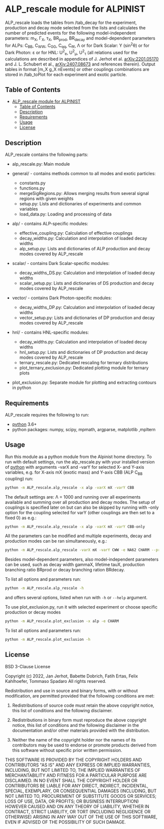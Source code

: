 ALP_rescale module for ALPINIST
===============================

ALP_rescale loads the tables from /tab_decay for the experiment, production and decay mode selected from the lists and calculates the number of predicted events for the following model-independent parameters: m<sub>X</sub>, &#915;<sub>X</sub>, &#964;<sub>X</sub>, BR<sub>prod</sub>, BR<sub>decay</sub> and model-dependent parameters for ALPs:
C<sub>BB</sub>, C<sub>WW</sub>, C<sub>GG</sub>, C<sub>qq</sub>, C<sub>&#8467;&#8467;</sub>, &#923; or for Dark Scalar: Y (sin<sup>2</sup>&#952;) or for Dark Photon: &#949; or for HNL: U<sup>2</sup><sub>e</sub>, U<sup>2</sup><sub>&#956;</sub>, U<sup>2</sup><sub>&#964;</sub>
(all relations used for the calculations are described in appendices of J. Jerhot et al. [arXiv:2201.05170][2201.05170] and J. L. Schubert et al., [arXiv:2407.08673][2407.08673] and references therein).
Output tables in format [m_X g_X nEvents] or other couplings combinations are stored in /tab_toPlot for each experiment and exotic particle.

Table of Contents
-----------------

- [ALP\_rescale module for ALPINIST](#alp_rescale-module-for-alpinist)
  - [Table of Contents](#table-of-contents)
  - [Description](#description)
  - [Requirements](#requirements)
  - [Usage](#usage)
  - [License](#license)

Description
-----------

ALP_rescale contains the following parts:
  * alp_rescale.py: Main module
  * general/ - contains methods common to all modes and exotic particles: 
    * constants.py
    * functions.py
    * mergeSigRegions.py: Allows merging results from several signal regions with given weights
    * setup.py: Lists and dictionaries of experiments and common variables
    * load_data.py: Loading and processing of data  
  * alp/ - contains ALP-specific modules:
    * effective_coupling.py: Calculation of effective couplings
    * decay_widths.py: Calculation and interpolation of loaded decay widths
    * alp_setup.py: Lists and dictionaries of ALP production and decay modes covered by ALP_rescale
  * scalar/ - contains Dark Scalar-specific modules:
    * decay_widths_DS.py: Calculation and interpolation of loaded decay widths
    * scalar_setup.py: Lists and dictionaries of DS production and decay modes covered by ALP_rescale
  * vector/ - contains Dark Photon-specific modules:
    * decay_widths_DP.py: Calculation and interpolation of loaded decay widths
    * vector_setup.py: Lists and dictionaries of DP production and decay modes covered by ALP_rescale
  * hnl/ - contains HNL-specific modules:
    * decay_widths.py: Calculation and interpolation of loaded decay widths
    * hnl_setup.py: Lists and dictionaries of DP production and decay modes covered by ALP_rescale
    * ternary_rescale.py: Dedicated rescaling for ternary distributions
    * plot_ternary_exclusion.py: Dedicated plotting module for ternary plots
    
  * plot_exclusion.py: Separate module for plotting and extracting contours in python

Requirements
------------

ALP_rescale requires the following to run:

  * [python][python] 3.6+
  * python packages: numpy, scipy, mpmath, argparse, matplotlib ,mpltern


Usage
-----

Run this module as a python module from the Alpinist home directory.
To run with default settings, run the alp_rescale.py with your installed version of [python][python] with arguments -varX and -varY for selected X- and Y-axis variables, e.g. for X-axis mX (exotic mass) and Y-axis CBB (ALP C<sub>BB</sub> coupling) run:

```sh
python -m ALP_rescale.alp_rescale -x alp -varX mX -varY CBB
```

The default settings are:
&#923; = 1000 and running over all experiments available and summing over all production and decay modes. The setup of couplings is specified later on but can also be skipped by running with -only option for the coupling selected for varY (other couplings are then set to a fixed 0) as e.g.:
```sh
python -m ALP_rescale.alp_rescale -x alp -varX mX -varY CBB-only
```

All the parameters can be modified and multiple experiments, decay and production modes can be ran simultaneously, e.g.:

```sh
python -m ALP_rescale.alp_rescale -varX mX -varY CWW -e NA62 CHARM --prod Bmeson --decay 2Gamma 2El --lambda 10000
```

Besides model-dependent parameters, also model-independent parameters can be used, such as decay width gammaX, lifetime tauX, production branching ratio BRprod or decay branching ration BRdecay.

To list all options and parameters run:

```sh
python -m ALP_rescale.alp_rescale -h
```

and offers several options, listed when run with `-h` or `--help` argument. 

To use plot_exclusion.py, run it with selected experiment or choose specific production or decay modes
```sh
python -m ALP_rescale.plot_exclusion -x alp -e CHARM
```

To list all options and parameters run:

```sh
python -m ALP_rescale.plot_exclusion -h
```

License
-------

BSD 3-Clause License

Copyright (c) 2022, Jan Jerhot, Babette Dobrich, Fatih Ertas, Felix Kahlhoefer, Tommaso Spadaro
All rights reserved.

Redistribution and use in source and binary forms, with or without
modification, are permitted provided that the following conditions are met:

1. Redistributions of source code must retain the above copyright notice, this
   list of conditions and the following disclaimer.

2. Redistributions in binary form must reproduce the above copyright notice,
   this list of conditions and the following disclaimer in the documentation
   and/or other materials provided with the distribution.

3. Neither the name of the copyright holder nor the names of its
   contributors may be used to endorse or promote products derived from
   this software without specific prior written permission.

THIS SOFTWARE IS PROVIDED BY THE COPYRIGHT HOLDERS AND CONTRIBUTORS "AS IS"
AND ANY EXPRESS OR IMPLIED WARRANTIES, INCLUDING, BUT NOT LIMITED TO, THE
IMPLIED WARRANTIES OF MERCHANTABILITY AND FITNESS FOR A PARTICULAR PURPOSE ARE
DISCLAIMED. IN NO EVENT SHALL THE COPYRIGHT HOLDER OR CONTRIBUTORS BE LIABLE
FOR ANY DIRECT, INDIRECT, INCIDENTAL, SPECIAL, EXEMPLARY, OR CONSEQUENTIAL
DAMAGES (INCLUDING, BUT NOT LIMITED TO, PROCUREMENT OF SUBSTITUTE GOODS OR
SERVICES; LOSS OF USE, DATA, OR PROFITS; OR BUSINESS INTERRUPTION) HOWEVER
CAUSED AND ON ANY THEORY OF LIABILITY, WHETHER IN CONTRACT, STRICT LIABILITY,
OR TORT (INCLUDING NEGLIGENCE OR OTHERWISE) ARISING IN ANY WAY OUT OF THE USE
OF THIS SOFTWARE, EVEN IF ADVISED OF THE POSSIBILITY OF SUCH DAMAGE.


[2407.08673]: https://arxiv.org/abs/2407.08673
[2201.05170]: https://arxiv.org/abs/2201.05170
[1810.11336]: https://arxiv.org/abs/1810.11336
[python]: https://www.python.org/